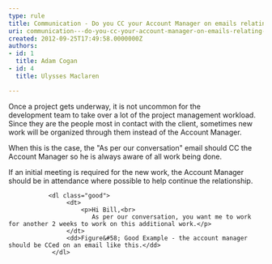 ```yaml
---
type: rule
title: Communication - Do you CC your Account Manager on emails relating to new work?
uri: communication---do-you-cc-your-account-manager-on-emails-relating-to-new-work
created: 2012-09-25T17:49:58.0000000Z
authors:
- id: 1
  title: Adam Cogan
- id: 4
  title: Ulysses Maclaren

---
```




<span class='intro'> <p>Once a project gets underway, it is not uncommon for the development&#160;team&#160;to take
                    over a lot of the project management workload. Since they are the people&#160;most in
                    contact with the client, sometimes new work will be organized through them instead
                    of the Account Manager.​
                </p> </span>

 <p>
                    When this is the case, the &quot;As per our conversation&quot; email should CC the Account Manager
                    so he is always aware of all work being done.
                </p>
                <p>
                    If an initial meeting is required for the new work, the Account Manager should be in attendance
                    where possible to help continue the relationship.
                </p>
                
               <dl class="good">                    
                    <dt>
                        <p>Hi Bill,<br>
                           As per our conversation, you want me to work for another 2 weeks to work on this additional work.</p>
                    </dt>
                    <dd>Figure&#58; Good Example - the account manager should be CCed on an email like this.</dd>
                </dl>


